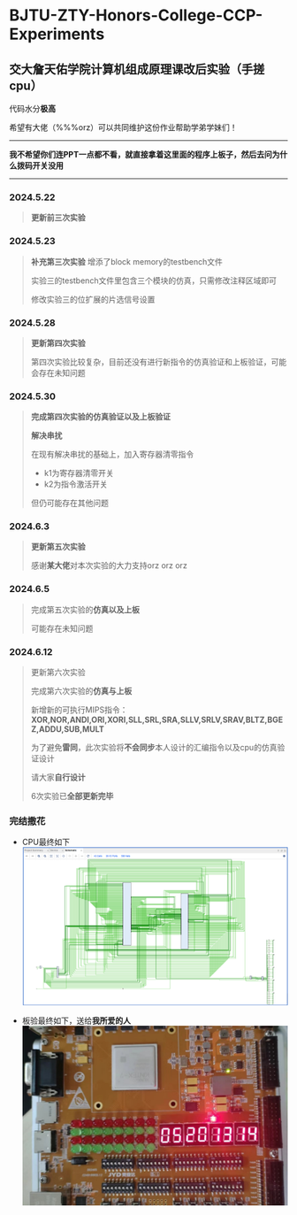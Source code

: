 # BJTU-ZTY-Honors-College-CCP-Experiments

## 交大詹天佑学院计算机组成原理课改后实验（手搓cpu）

代码水分**极高**

希望有大佬（%%%orz）可以共同维护这份作业帮助学弟学妹们！

*****   
 
**我不希望你们连PPT一点都不看，就直接拿着这里面的程序上板子，然后去问为什么拨码开关没用**

*****

### 2024.5.22

> **更新前三次实验**

### 2024.5.23

> **补充第三次实验**
> 增添了block memory的testbench文件
> 
> 实验三的testbench文件里包含三个模块的仿真，只需修改注释区域即可
>
> 修改实验三的位扩展的片选信号设置
> 

### 2024.5.28

> **更新第四次实验**
>
> 第四次实验比较复杂，目前还没有进行新指令的仿真验证和上板验证，可能会存在未知问题
>

### 2024.5.30

>
>**完成第四次实验的仿真验证以及上板验证**
>
>**解决串扰**
>
>在现有解决串扰的基础上，加入寄存器清零指令
> - k1为寄存器清零开关
> - k2为指令激活开关
> 
>但仍可能存在其他问题

### 2024.6.3

>**更新第五次实验**
>
>感谢**某大佬**对本次实验的大力支持orz orz orz
>

### 2024.6.5

> 完成第五次实验的**仿真以及上板**
> 
> 可能存在未知问题

### 2024.6.12

> 更新第六次实验
>
> 完成第六次实验的**仿真与上板**
>
> 新增新的可执行MIPS指令：**XOR,NOR,ANDI,ORI,XORI,SLL,SRL,SRA,SLLV,SRLV,SRAV,BLTZ,BGEZ,ADDU,SUB,MULT**
>
> 为了避免**雷同**，此次实验将**不会同步**本人设计的汇编指令以及cpu的仿真验证设计
>
> 请大家**自行设计**
>
> 6次实验已**全部更新完毕**
>
> 

### 完结撒花

- CPU最终如下
![cpu](https://github.com/Pengo0o/BJTU-ZTY-Honors-College-CCP-Experiments/blob/main/img/CPU.png)

- 板验最终如下，送给**我所爱的人**
![final_result](https://github.com/Pengo0o/BJTU-ZTY-Honors-College-CCP-Experiments/blob/main/img/final_result.jpg)
